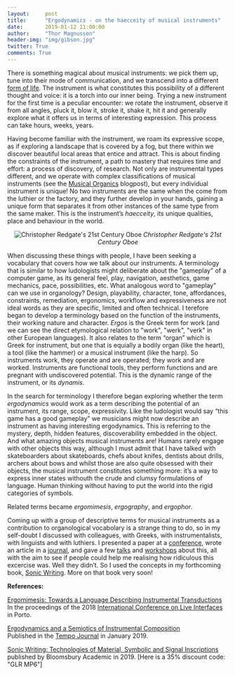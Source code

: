 ```yaml
---
layout:     post
title:      "Ergodynamics - on the haecceity of musical instruments"
date:       2019-01-12 11:00:00
author:     "Thor Magnusson"
header-img: "img/gibson.jpg"
twitter: True
comments: True
---
```


There is something magical about musical instruments: we pick them up, tune into their mode of communication, and we transcend into a different <a href="https://en.wikipedia.org/wiki/Form_of_life_(philosophy)">form of life</a>. The instrument is what constitutes this possibility of a different thought and voice: it is a torch into our inner being. Trying a new instrument for the first time is a peculiar encounter: we rotate the instrument, observe it from all angles, pluck it, blow it, stroke it, shake it, hit it and generally explore what it offers us in terms of interesting expression. This process can take hours, weeks, years.

Having become familiar with the instrument, we roam its expressive scope, as if exploring a landscape that is covered by a fog, but there within we discover beautiful local areas that entice and attract. This is about finding the constraints of the instrument, a path to mastery that requires time and effort: a process of discovery, of research. Not only are instrumental types different, and we operate with complex classifications of musical instruments (see the <a href="http://www.sonicwriting.org/blog/musicalorganics">Musical Organics</a> blogpost), but every individual instrument is unique! No two instruments are the same when the come from the luthier or the factory, and they further develop in your hands, gaining a unique form that separates it from other instances of the same type from the same maker. This is the instrument’s <i>haecceity</i>, its unique qualities, place and behaviour in the world.

<p><center><img src="{{ site.baseurl }}/img/21oboe.jpg" alt="Christopher Redgate's 21st Century Oboe">
<span class="caption text-muted"><i>Christopher Redgate's 21st Century Oboe</i></span></center></p>

When discussing these things with people, I have been seeking a vocabulary that covers how we talk about our instruments. A terminology that is similar to how ludologists might deliberate about the "gameplay" of a computer game, as its general feel, play, navigation, aesthetics, game mechanics, pace, possibilities, etc. What analogous word to "gameplay" can we use in organology? Design, playability, character, tone, affordances, constraints, remediation, ergonomics, workflow and expressiveness are not ideal words as they are specific, limited and often technical. I terefore began to develop a terminology based on the function of the instruments, their working nature and character. <i>Ergos</i> is the Greek term for work (and we can see the direct etymological relation to "work", "werk", "verk" in other European languages). It also relates to the term “organ” which is Greek for instrument, but one that is equially a bodily organ (like the heart), a tool (like the hammer) or a musical instrument (like the harp). So instruments work, they operate and are operated; they work and are worked. Instruments are functional tools, they perform functions and are pregnant with undiscovered potential. This is the dynamic range of the instrument, or its <i>dynamis</i>.

In the search for terminology I therefore began exploring whether the term <i>ergodynamics</i> would work as a term describing the potential of an instrument, its range, scope, expressivity. Like the ludologist would say “this game has a good gameplay” we musicians might now describe an instrument as having interesting ergodynamics. This is referring to the mystery, depth, hidden features, discoverability embedded in the object. And what amazing objects musical instruments are! Humans rarely engage with other objects this way, although I must admit that I have talked with skateboarders about skateboards, chefs about knifes, dentists about drills, archers about bows and whilst those are also quite obsessed with their objects, the musical instrument constitutes something more: it’s a way to express inner states withouth the crude and clumsy formulations of language. Human thinking without having to put the world into the rigid categories of symbols.

Related terms became <i>ergomimesis</i>, <i>ergography</i>, and <i>ergophor</i>. 

Coming up with a group of descriptive terms for musical instruments as a contribution to organological vocabolary is a strange thing to do, so in my self-doubt I discussed with colleagues, with Greeks, with instrumentalists, with linguists and with luthiers. I presented a paper at a <a href="http://www.liveinterfaces.org/2018/pdf/ICLI2018-Magnusson.pdf">conference</a>, wrote an article in a <a href="
https://doi.org/10.1017/S0040298218000633">journal</a>, and gave a few <a href="https://sparc.london/touch-symposium/">talks</a> and <a href="https://www.ufg.at/Archivdetail.2267+M58916929d4d.0.html">workshops</a> about this, all with the aim to see if people could help me realising how ridiculous this excercise was. Well they didn’t. So I used the concepts in my forthcoming book, <a href="https://bloomsbury.com/uk/sonic-writing-9781501313868/">Sonic Writing</a>. More on that book very soon!

<b>References:</b>

<a href="http://www.liveinterfaces.org/2018/pdf/ICLI2018-Magnusson.pdf">Ergomimesis: Towards a Language Describing Instrumental Transductions</a>
<br>
In the proceedings of the 2018 <a href="http://www.liveinterfaces.org/2018">International Conference on Live Interfaces</a> in Porto.
<br>

<a href="https://doi.org/10.1017/S0040298218000633">Ergodynamics and a Semiotics of Instrumental Composition</a>
<br>
Published in the <a href="https://www.cambridge.org/core/journals/tempo">Tempo Journal</a> in January 2019.
<br>

<a href="https://bloomsbury.com/uk/sonic-writing-9781501313868/">Sonic Writing: Technologies of Material, Symbolic and Signal Inscriptions</a> published by Bloomsbury Academic in 2019. [Here is a 35% discount code: "GLR MP6"]

